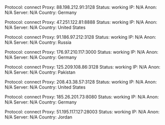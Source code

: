 Protocol: connect
Proxy: 88.198.212.91:3128
Status: working
IP: N/A
Anon: N/A
Server: N/A
Country: Germany

Protocol: connect
Proxy: 47.251.122.81:8888
Status: working
IP: N/A
Anon: N/A
Server: N/A
Country: United States

Protocol: connect
Proxy: 91.186.97.212:3128
Status: working
IP: N/A
Anon: N/A
Server: N/A
Country: Russia

Protocol: connect
Proxy: 176.97.210.117:3000
Status: working
IP: N/A
Anon: N/A
Server: N/A
Country: Germany

Protocol: connect
Proxy: 125.209.108.86:3128
Status: working
IP: N/A
Anon: N/A
Server: N/A
Country: Pakistan

Protocol: connect
Proxy: 208.43.38.57:3128
Status: working
IP: N/A
Anon: N/A
Server: N/A
Country: United States

Protocol: connect
Proxy: 185.26.201.73:8080
Status: working
IP: N/A
Anon: N/A
Server: N/A
Country: Germany

Protocol: connect
Proxy: 51.195.117.127:28003
Status: working
IP: N/A
Anon: N/A
Server: N/A
Country: Jordan

